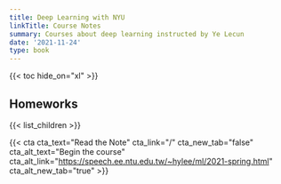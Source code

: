 ```yaml
---
title: Deep Learning with NYU
linkTitle: Course Notes
summary: Courses about deep learning instructed by Ye Lecun
date: '2021-11-24'
type: book
---
```


{{\< toc hide_on="xl" >}}

## Homeworks

{{\< list_children >}}

{{\< cta cta_text="Read the Note" cta_link="/" cta_new_tab="false" cta_alt_text="Begin the course" cta_alt_link="https://speech.ee.ntu.edu.tw/~hylee/ml/2021-spring.html" cta_alt_new_tab="true" >}}
